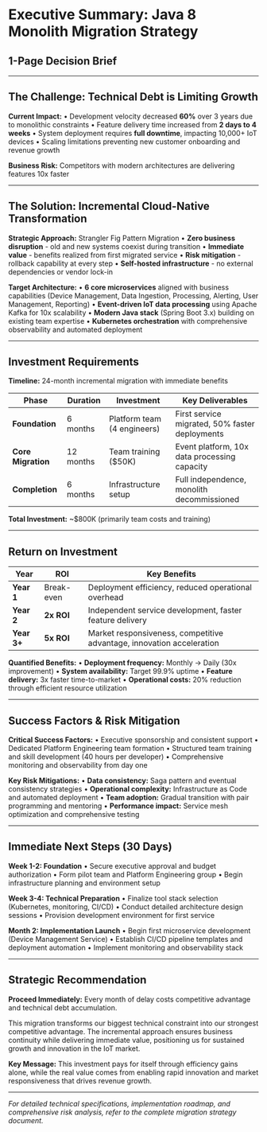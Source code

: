 # Executive Summary: Java 8 Monolith Migration Strategy
## 1-Page Decision Brief

---

## The Challenge: Technical Debt is Limiting Growth

**Current Impact:**
• Development velocity decreased **60%** over 3 years due to monolithic constraints
• Feature delivery time increased from **2 days to 4 weeks**
• System deployment requires **full downtime**, impacting 10,000+ IoT devices
• Scaling limitations preventing new customer onboarding and revenue growth

**Business Risk:** Competitors with modern architectures are delivering features 10x faster

---

## The Solution: Incremental Cloud-Native Transformation

**Strategic Approach:** Strangler Fig Pattern Migration
• **Zero business disruption** - old and new systems coexist during transition
• **Immediate value** - benefits realized from first migrated service
• **Risk mitigation** - rollback capability at every step
• **Self-hosted infrastructure** - no external dependencies or vendor lock-in

**Target Architecture:**
• **6 core microservices** aligned with business capabilities (Device Management, Data Ingestion, Processing, Alerting, User Management, Reporting)
• **Event-driven IoT data processing** using Apache Kafka for 10x scalability
• **Modern Java stack** (Spring Boot 3.x) building on existing team expertise
• **Kubernetes orchestration** with comprehensive observability and automated deployment

---

## Investment Requirements

**Timeline:** 24-month incremental migration with immediate benefits

| Phase | Duration | Investment | Key Deliverables |
|-------|----------|------------|------------------|
| **Foundation** | 6 months | Platform team (4 engineers) | First service migrated, 50% faster deployments |
| **Core Migration** | 12 months | Team training ($50K) | Event platform, 10x data processing capacity |
| **Completion** | 6 months | Infrastructure setup | Full independence, monolith decommissioned |

**Total Investment:** ~$800K (primarily team costs and training)

---

## Return on Investment

| Year | ROI | Key Benefits |
|------|-----|--------------|
| **Year 1** | Break-even | Deployment efficiency, reduced operational overhead |
| **Year 2** | **2x ROI** | Independent service development, faster feature delivery |
| **Year 3+** | **5x ROI** | Market responsiveness, competitive advantage, innovation acceleration |

**Quantified Benefits:**
• **Deployment frequency:** Monthly → Daily (30x improvement)
• **System availability:** Target 99.9% uptime
• **Feature delivery:** 3x faster time-to-market
• **Operational costs:** 20% reduction through efficient resource utilization

---

## Success Factors & Risk Mitigation

**Critical Success Factors:**
• Executive sponsorship and consistent support
• Dedicated Platform Engineering team formation
• Structured team training and skill development (40 hours per developer)
• Comprehensive monitoring and observability from day one

**Key Risk Mitigations:**
• **Data consistency:** Saga pattern and eventual consistency strategies
• **Operational complexity:** Infrastructure as Code and automated deployment
• **Team adoption:** Gradual transition with pair programming and mentoring
• **Performance impact:** Service mesh optimization and comprehensive testing

---

## Immediate Next Steps (30 Days)

**Week 1-2: Foundation**
• Secure executive approval and budget authorization
• Form pilot team and Platform Engineering group
• Begin infrastructure planning and environment setup

**Week 3-4: Technical Preparation**
• Finalize tool stack selection (Kubernetes, monitoring, CI/CD)
• Conduct detailed architecture design sessions
• Provision development environment for first service

**Month 2: Implementation Launch**
• Begin first microservice development (Device Management Service)
• Establish CI/CD pipeline templates and deployment automation
• Implement monitoring and observability stack

---

## Strategic Recommendation

**Proceed Immediately:** Every month of delay costs competitive advantage and technical debt accumulation.

This migration transforms our biggest technical constraint into our strongest competitive advantage. The incremental approach ensures business continuity while delivering immediate value, positioning us for sustained growth and innovation in the IoT market.

**Key Message:** This investment pays for itself through efficiency gains alone, while the real value comes from enabling rapid innovation and market responsiveness that drives revenue growth.

---

*For detailed technical specifications, implementation roadmap, and comprehensive risk analysis, refer to the complete migration strategy document.*
